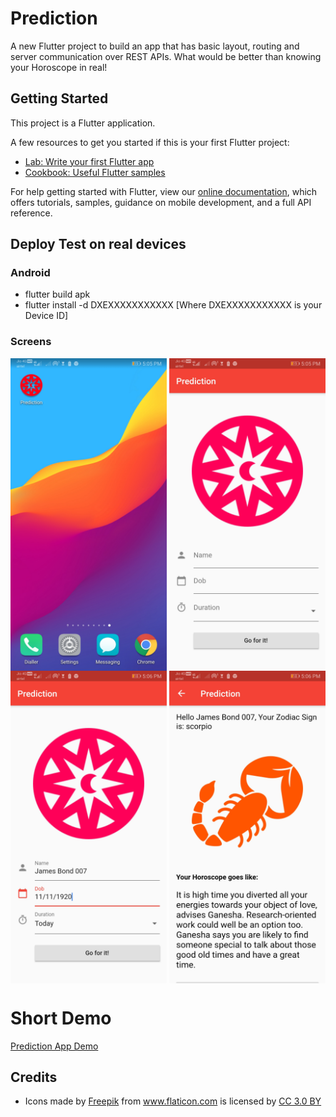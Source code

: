 # Prediction

A new Flutter project to build an app that has basic layout, routing and server communication over REST APIs. What would be better than knowing your Horoscope in real!

## Getting Started

This project is a Flutter application.

A few resources to get you started if this is your first Flutter project:

- [Lab: Write your first Flutter app](https://flutter.dev/docs/get-started/codelab)
- [Cookbook: Useful Flutter samples](https://flutter.dev/docs/cookbook)

For help getting started with Flutter, view our 
[online documentation](https://flutter.dev/docs), which offers tutorials, 
samples, guidance on mobile development, and a full API reference.

## Deploy Test on real devices

### Android

- flutter build apk
- flutter install -d DXEXXXXXXXXXXX [Where DXEXXXXXXXXXXX is your Device ID]

### Screens

<img src="https://github.com/atapas/horoscope-app/raw/master/screens/1.jpg" align="center" style="max-width: 250px!important;">
<img src="https://github.com/atapas/horoscope-app/raw/master/screens/2.jpg" align="center" style="max-width: 250px!important;">
<img src="https://github.com/atapas/horoscope-app/raw/master/screens/3.jpg" align="center" style="max-width: 250px!important;">
<img src="https://github.com/atapas/horoscope-app/raw/master/screens/4.jpg" align="center" style="max-width: 250px!important;">
 

# Short Demo
[Prediction App Demo](https://www.youtube.com/watch?v=ZLYFX18TQCA)



## Credits

- <div>Icons made by <a href="https://www.freepik.com/" title="Freepik">Freepik</a> from <a href="https://www.flaticon.com/" 		    title="Flaticon">www.flaticon.com</a> is licensed by <a href="http://creativecommons.org/licenses/by/3.0/" 		    title="Creative Commons BY 3.0" target="_blank">CC 3.0 BY</a></div> 
